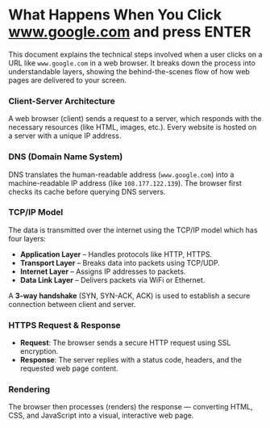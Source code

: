 #  What Happens When You Click www.google.com and press ENTER

This document explains the technical steps involved when a user clicks on a URL like `www.google.com` in a web browser. It breaks down the process into understandable layers, showing the behind-the-scenes flow of how web pages are delivered to your screen.

###  Client-Server Architecture
A web browser (client) sends a request to a server, which responds with the necessary resources (like HTML, images, etc.). Every website is hosted on a server with a unique IP address.

###  DNS (Domain Name System)
DNS translates the human-readable address (`www.google.com`) into a machine-readable IP address (like `108.177.122.139`). The browser first checks its cache before querying DNS servers.

###  TCP/IP Model
The data is transmitted over the internet using the TCP/IP model which has four layers:
- **Application Layer** – Handles protocols like HTTP, HTTPS.
- **Transport Layer** – Breaks data into packets using TCP/UDP.
- **Internet Layer** – Assigns IP addresses to packets.
- **Data Link Layer** – Delivers packets via WiFi or Ethernet.

A **3-way handshake** (SYN, SYN-ACK, ACK) is used to establish a secure connection between client and server.

###  HTTPS Request & Response
- **Request**: The browser sends a secure HTTP request using SSL encryption.
- **Response**: The server replies with a status code, headers, and the requested web page content.

### Rendering
The browser then processes (renders) the response — converting HTML, CSS, and JavaScript into a visual, interactive web page.


